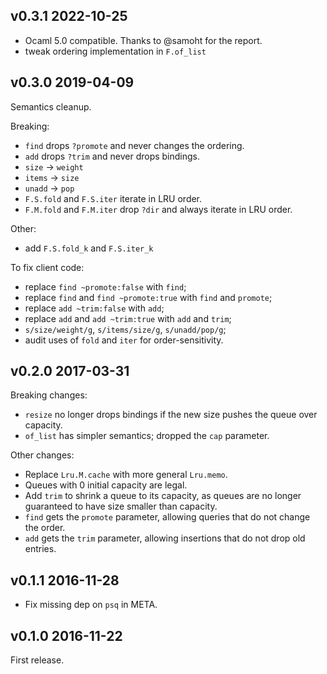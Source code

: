 ## v0.3.1 2022-10-25

- Ocaml 5.0 compatible. Thanks to @samoht for the report.
- tweak ordering implementation in `F.of_list`

## v0.3.0 2019-04-09

Semantics cleanup.

Breaking:

- `find` drops `?promote` and never changes the ordering.
- `add` drops `?trim` and never drops bindings.
- `size` -> `weight`
- `items` -> `size`
- `unadd` -> `pop`
- `F.S.fold` and `F.S.iter` iterate in LRU order.
- `F.M.fold` and `F.M.iter` drop `?dir` and always iterate in LRU order.

Other:

- add `F.S.fold_k` and `F.S.iter_k`

To fix client code:

- replace `find ~promote:false` with `find`;
- replace `find` and `find ~promote:true` with `find` and `promote`;
- replace `add ~trim:false` with `add`;
- replace `add` and `add ~trim:true` with `add` and `trim`;
- `s/size/weight/g`, `s/items/size/g`, `s/unadd/pop/g`;
- audit uses of `fold` and `iter` for order-sensitivity.

## v0.2.0 2017-03-31

Breaking changes:

- `resize` no longer drops bindings if the new size pushes the queue over capacity.
- `of_list` has simpler semantics; dropped the `cap` parameter.

Other changes:

- Replace `Lru.M.cache` with more general `Lru.memo`.
- Queues with 0 initial capacity are legal.
- Add `trim` to shrink a queue to its capacity, as queues are no longer guaranteed to
  have size smaller than capacity.
- `find` gets the `promote` parameter, allowing queries that do not change the order.
- `add` gets the `trim` parameter, allowing insertions that do not drop old entries.

## v0.1.1 2016-11-28

* Fix missing dep on `psq` in META.

## v0.1.0 2016-11-22

First release.

